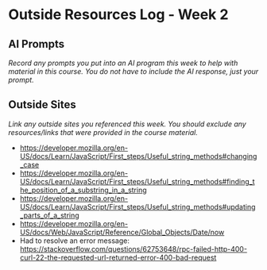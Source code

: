 # Outside Resources Log - Week 2

## AI Prompts
_Record any prompts you put into an AI program this week to help with material in this course. You do not have to include the AI response, just your prompt._

## Outside Sites
_Link any outside sites you referenced this week. You should exclude any resources/links that were provided in the course material._

- https://developer.mozilla.org/en-US/docs/Learn/JavaScript/First_steps/Useful_string_methods#changing_case
- https://developer.mozilla.org/en-US/docs/Learn/JavaScript/First_steps/Useful_string_methods#finding_the_position_of_a_substring_in_a_string
- https://developer.mozilla.org/en-US/docs/Learn/JavaScript/First_steps/Useful_string_methods#updating_parts_of_a_string
- https://developer.mozilla.org/en-US/docs/Web/JavaScript/Reference/Global_Objects/Date/now
- Had to resolve an error message: https://stackoverflow.com/questions/62753648/rpc-failed-http-400-curl-22-the-requested-url-returned-error-400-bad-request